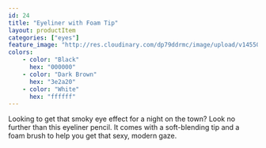 ```yaml
---
id: 24
title: "Eyeliner with Foam Tip"
layout: productItem
categories: ["eyes"]
feature_image: "http://res.cloudinary.com/dp79ddrmc/image/upload/v1455006447/products/eyelinerFoamTip.jpg"
colors:
    - color: "Black"
      hex: "000000"
    - color: "Dark Brown"
      hex: "3e2a20"
    - color: "White"
      hex: "ffffff"
---
```

Looking to get that smoky eye effect for a night on the town? Look no further than this eyeliner pencil. It comes with a soft-blending tip and a foam brush to help you get that sexy, modern gaze. 